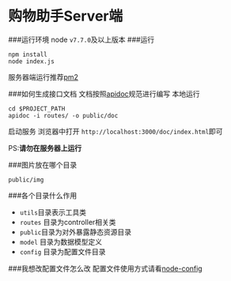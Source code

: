 购物助手Server端
=============

###运行环境
node `v7.7.0`及以上版本
###运行
````
npm install 
node index.js
````
服务器端运行推荐[pm2](https://github.com/Unitech/pm2)

###如何生成接口文档
文档按照[apidoc](http://apidocjs.com/)规范进行编写
本地运行
```
cd $PROJECT_PATH
apidoc -i routes/ -o public/doc

```
启动服务
浏览器中打开 `http://localhost:3000/doc/index.html`即可

PS:__请勿在服务器上运行__

###图片放在哪个目录

```
public/img

```
###各个目录什么作用
* `utils`目录表示工具类
* `routes` 目录为controller相关类
* `public`目录为对外暴露静态资源目录
* `model` 目录为数据模型定义
* `config` 目录为配置文件目录

###我想改配置文件怎么改
配置文件使用方式请看[node-config](https://github.com/lorenwest/node-config)